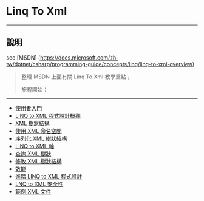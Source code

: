 ﻿# Linq To Xml

----
## 說明
see [MSDN]
(https://docs.microsoft.com/zh-tw/dotnet/csharp/programming-guide/concepts/linq/linq-to-xml-overview)

> 整理 MSDN 上面有關 Linq To Xml 教學重點 。
> 
>旅程開始：
----
* [使用者入門](01.md)
* [LINQ to XML 程式設計概觀](02.md)
* [XML 樹狀結構]()
* [使用 XML 命名空間]()
* [序列化 XML 樹狀結構]()
* [LINQ to XML 軸]()
* [查詢 XML 樹狀]()
* [修改 XML 樹狀結構]()
* [效能]()
* [進階 LINQ to XML 程式設計]()
* [LNQ to XML 安全性]()
* [範例 XML 文件]()
